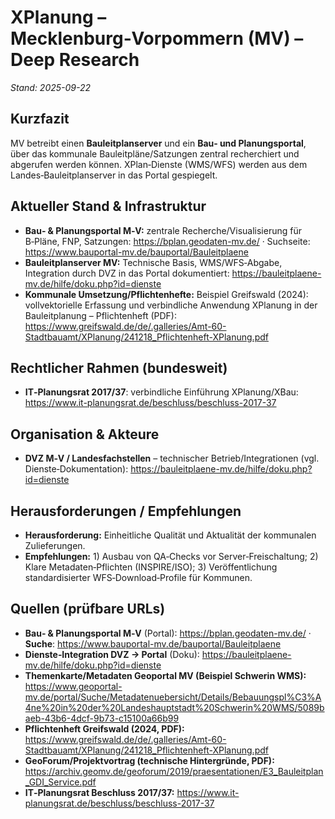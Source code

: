 # XPlanung – Mecklenburg‑Vorpommern (MV) – Deep Research

*Stand: 2025-09-22*

## Kurzfazit
MV betreibt einen **Bauleitplanserver** und ein **Bau‑ und Planungsportal**, über das kommunale Bauleitpläne/Satzungen zentral recherchiert und abgerufen werden können. XPlan‑Dienste (WMS/WFS) werden aus dem Landes‑Bauleitplanserver in das Portal gespiegelt.

## Aktueller Stand & Infrastruktur
- **Bau‑ & Planungsportal M‑V:** zentrale Recherche/Visualisierung für B‑Pläne, FNP, Satzungen: https://bplan.geodaten-mv.de/ · Suchseite: https://www.bauportal-mv.de/bauportal/Bauleitplaene
- **Bauleitplanserver MV:** Technische Basis, WMS/WFS‑Abgabe, Integration durch DVZ in das Portal dokumentiert: https://bauleitplaene-mv.de/hilfe/doku.php?id=dienste
- **Kommunale Umsetzung/Pflichtenhefte:** Beispiel Greifswald (2024): vollvektorielle Erfassung und verbindliche Anwendung XPlanung in der Bauleitplanung – Pflichtenheft (PDF): https://www.greifswald.de/de/.galleries/Amt-60-Stadtbauamt/XPlanung/241218_Pflichtenheft-XPlanung.pdf

## Rechtlicher Rahmen (bundesweit)
- **IT‑Planungsrat 2017/37**: verbindliche Einführung XPlanung/XBau: https://www.it-planungsrat.de/beschluss/beschluss-2017-37

## Organisation & Akteure
- **DVZ M‑V / Landesfachstellen** – technischer Betrieb/Integrationen (vgl. Dienste‑Dokumentation): https://bauleitplaene-mv.de/hilfe/doku.php?id=dienste

## Herausforderungen / Empfehlungen
- **Herausforderung:** Einheitliche Qualität und Aktualität der kommunalen Zulieferungen.
- **Empfehlungen:** 1) Ausbau von QA‑Checks vor Server‑Freischaltung; 2) Klare Metadaten‑Pflichten (INSPIRE/ISO); 3) Veröffentlichung standardisierter WFS‑Download‑Profile für Kommunen.

## Quellen (prüfbare URLs)
- **Bau‑ & Planungsportal M‑V** (Portal): https://bplan.geodaten-mv.de/ · **Suche**: https://www.bauportal-mv.de/bauportal/Bauleitplaene
- **Dienste‑Integration DVZ → Portal** (Doku): https://bauleitplaene-mv.de/hilfe/doku.php?id=dienste
- **Themenkarte/Metadaten Geoportal MV (Beispiel Schwerin WMS):** https://www.geoportal-mv.de/portal/Suche/Metadatenuebersicht/Details/Bebauungspl%C3%A4ne%20in%20der%20Landeshauptstadt%20Schwerin%20WMS/5089baeb-43b6-4dcf-9b73-c15100a66b99
- **Pflichtenheft Greifswald (2024, PDF):** https://www.greifswald.de/de/.galleries/Amt-60-Stadtbauamt/XPlanung/241218_Pflichtenheft-XPlanung.pdf
- **GeoForum/Projektvortrag (technische Hintergründe, PDF):** https://archiv.geomv.de/geoforum/2019/praesentationen/E3_Bauleitplan_GDI_Service.pdf
- **IT‑Planungsrat Beschluss 2017/37:** https://www.it-planungsrat.de/beschluss/beschluss-2017-37
